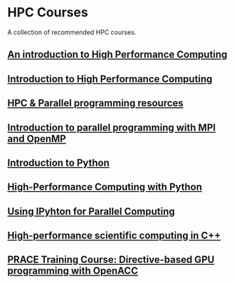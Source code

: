 # HPC Courses
A collection of recommended HPC courses.

## [An introduction to High Performance Computing](https://www.cecam.org/workshop-details/an-introduction-to-high-performance-computing-1270)

## [Introduction to High Performance Computing](https://epcced.github.io/Intro-to-HPC/)

## [HPC & Parallel programming resources](https://researchcomputing.princeton.edu/education/external-online-resources/hpc-overview)

## [Introduction to parallel programming with MPI and OpenMP](https://www.fz-juelich.de/en/jsc/education/training-courses/training-materials/course-material-introduction-to-mpi-and-openmp-feb-2022)

## [Introduction to Python](https://www.fz-juelich.de/en/jsc/education/training-courses/training-materials/course-material-introduction-to-python)

## [High-Performance Computing with Python](https://tbetcke.github.io/hpc_lecture_notes/what_is_hpc.html)

## [Using IPyhton for Parallel Computing](https://ipyparallel.readthedocs.io/en/latest/)

## [High-performance scientific computing in C++](https://gitlab.jsc.fz-juelich.de/sdlbio-courses/hpcxx)

## [PRACE Training Course: Directive-based GPU programming with OpenACC](https://juser.fz-juelich.de/record/902543/files/)

